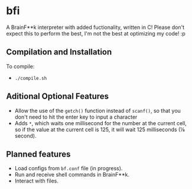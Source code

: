 # bfi
A BrainF**k interpreter with added fuctionality, written in C!
Please don't expect this to perform the best, I'm not the best at optimizing my code! :p

## Compilation and Installation
To compile:
- `./compile.sh`

## Aditional Optional Features
- Allow the use of the `getch()` function instead of `scanf()`, so that you don't need to hit the enter key to input a character
- Adds `*`, which waits one millisecond for the number at the current cell, so if the value at the current cell is 125, it will wait 125 milliseconds (⅛ second).

## Planned features
- Load configs from `bf.conf` file (in progress).
- Run and receive shell commands in BrainF**k.
- Interact with files.
